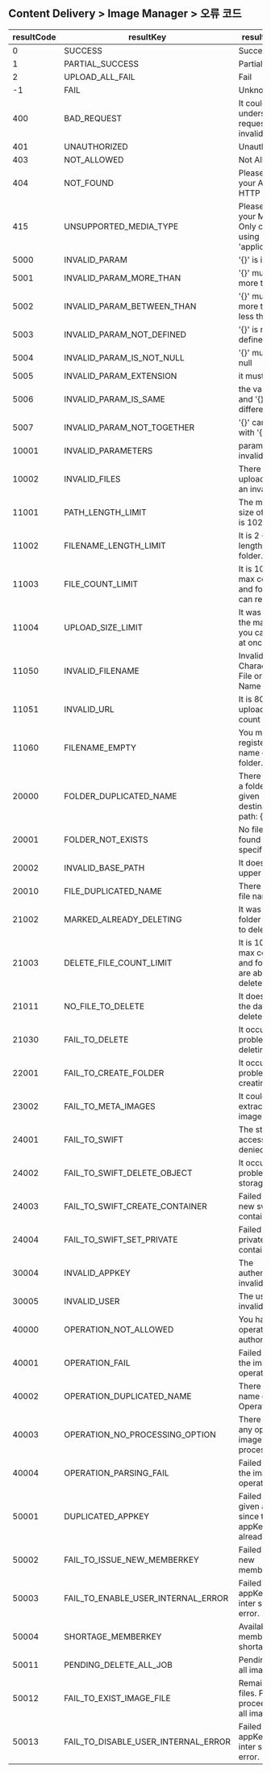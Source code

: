 ## Content Delivery > Image Manager > 오류 코드

| resultCode | resultKey | resultMessage |
|---|---|----|
| 0 | SUCCESS | Success |
| 1 | PARTIAL_SUCCESS | Partial Success |
| 2 | UPLOAD_ALL_FAIL | Fail |
| -1 | FAIL | Unknown error. |
| 400 | BAD_REQUEST | It could not understand the request due to invalid syntax. |
| 401 | UNAUTHORIZED | Unauthorized |
| 403 | NOT_ALLOWED | Not Allowed. |
| 404 | NOT_FOUND | Please check your API Url, HTTP Method. |
| 415 | UNSUPPORTED_MEDIA_TYPE | Please check your Media type. Only can be using 'application/json' |
| 5000 | INVALID_PARAM | '{}' is invalid. |
| 5001 | INVALID_PARAM_MORE_THAN | '{}' must be more than '{}'. |
| 5002 | INVALID_PARAM_BETWEEN_THAN | '{}' must be more than '{}' or less than '{}'. |
| 5003 | INVALID_PARAM_NOT_DEFINED | '{}' is not defined. |
| 5004 | INVALID_PARAM_IS_NOT_NULL | '{}' must be not null |
| 5005 | INVALID_PARAM_EXTENSION | it must be '{}' |
| 5006 | INVALID_PARAM_IS_SAME | the value of '{}' and '{}' must be differed. |
| 5007 | INVALID_PARAM_NOT_TOGETHER | '{}' can not use with '{}'. |
| 10001 | INVALID_PARAMETERS | parameter is invalid. |
| 10002 | INVALID_FILES | There is not exist upload file or it is an invalid file. |
| 11001 | PATH_LENGTH_LIMIT | The max byte size of full path is 1024. |
| 11002 | FILENAME_LENGTH_LIMIT | It is 2 ~ 255 the length of file and folder. |
| 11003 | FILE_COUNT_LIMIT | It is 10,000 the max count of file and folder you can request. |
| 11004 | UPLOAD_SIZE_LIMIT | It was exceed the max volume you can upload at once. |
| 11050 | INVALID_FILENAME | Invalid Characters in File or Folder Name |
| 11051 | INVALID_URL | It is 80,443 the upload port count of URL. |
| 11060 | FILENAME_EMPTY | You must register the name of file or folder. |
| 20000 | FOLDER_DUPLICATED_NAME | There is already a folder at the given destination. path: {} |
| 20001 | FOLDER_NOT_EXISTS | No file was found at the specified path. |
| 20002 | INVALID_BASE_PATH | It does not exist upper folder. |
| 20010 | FILE_DUPLICATED_NAME | There is same file name. |
| 21002 | MARKED_ALREADY_DELETING | It was file or folder requested to delete. |
| 21003 | DELETE_FILE_COUNT_LIMIT | It is 10,000 the max count of file and folder you are able to delete. |
| 21011 | NO_FILE_TO_DELETE | It does not exist the data to delete. |
| 21030 | FAIL_TO_DELETE | It occurred some problem while deleting. |
| 22001 | FAIL_TO_CREATE_FOLDER | It occurred some problem while creating folder. |
| 23002 | FAIL_TO_META_IMAGES | It could not extract the image attribute. |
| 24001 | FAIL_TO_SWIFT | The storage access was denied. |
| 24002 | FAIL_TO_SWIFT_DELETE_OBJECT | It occurred some proble while storage deleting |
| 24003 | FAIL_TO_SWIFT_CREATE_CONTAINER | Failed to create new swift container. |
| 24004 | FAIL_TO_SWIFT_SET_PRIVATE | Failed to set private swift container. |
| 30004 | INVALID_APPKEY | The authentication is invalid. |
| 30005 | INVALID_USER | The user is invalid. |
| 40000 | OPERATION_NOT_ALLOWED | You have no operation authority. |
| 40001 | OPERATION_FAIL | Failed to process the image operation. |
| 40002 | OPERATION_DUPLICATED_NAME | There is same name of Image Operation. |
| 40003 | OPERATION_NO_PROCESSING_OPTION | There are not any option for image processing. |
| 40004 | OPERATION_PARSING_FAIL | Failed to parsing the image operation. |
| 50001 | DUPLICATED_APPKEY | Failed to enable given appKey, since the appKey is already exist. |
| 50002 | FAIL_TO_ISSUE_NEW_MEMBERKEY | Failed to issue new memberKey. |
| 50003 | FAIL_TO_ENABLE_USER_INTERNAL_ERROR | Failed to enable appKey due to inter server error. |
| 50004 | SHORTAGE_MEMBERKEY | Available member key is shortage. |
| 50011 | PENDING_DELETE_ALL_JOB | Pending deleting all image files. |
| 50012 | FAIL_TO_EXIST_IMAGE_FILE | Remains image files. Please proceed delete all image files. |
| 50013 | FAIL_TO_DISABLE_USER_INTERNAL_ERROR | Failed to disable appKey due to inter server error. |
